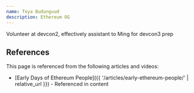 ```yaml
---
name: Toya Budunguud
description: Ethereum OG
---
```



Volunteer at devcon2, effectively assistant to Ming for devcon3 prep

## References

This page is referenced from the following articles and videos:

- [Early Days of Ethereum People]({{ '/articles/early-ethereum-people/' | relative_url }}) - Referenced in content
